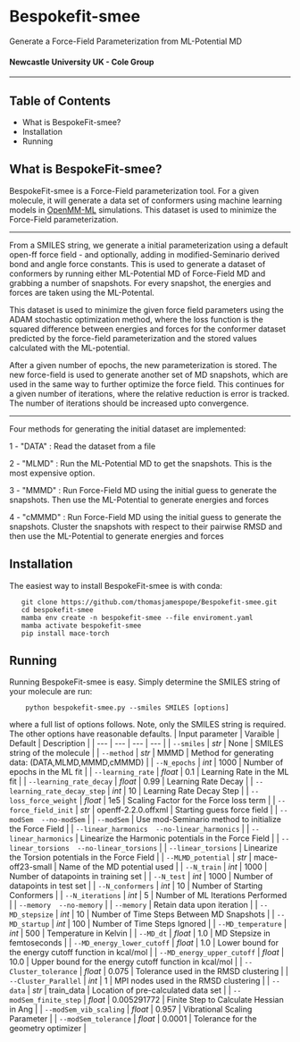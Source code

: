 # Bespokefit-smee
Generate a Force-Field Parameterization from ML-Potential MD
#### **Newcastle University UK - Cole Group**
---
## Table of Contents

* What is BespokeFit-smee?
* Installation
* Running

## What is BespokeFit-smee? 
BespokeFit-smee is a Force-Field parameterization tool. For a given molecule, it will generate a data set of conformers using machine learning models in [OpenMM-ML](https://github.com/openmm/openmm-ml) simulations. This dataset is used to minimize the Force-Field parameterization. 

---
From a SMILES string, we generate a initial parameterization using a default open-ff force field - and optionally, adding in modified-Seminario derived bond and angle force constants. This is used to generate a dataset of conformers by running either ML-Potential MD of Force-Field MD and grabbing a number of snapshots. For every snapshot, the energies and forces are taken using the ML-Potental. 

This dataset is used to minimize the given force field parameters using the ADAM stochastic optimization method, where the loss function is the squared difference between energies and forces for the conformer dataset predicted by the force-field parameterization and the stored values calculated with the ML-potential. 

After a given number of epochs, the new parameterization is stored. The new force-field is used to generate another set of MD snapshots, which are used in the same way to further optimize the force field. This continues for a given number of iterations, where the relative reduction is error is tracked. The number of iterations should be increased upto convergence.

---
Four methods for generating the initial dataset are implemented:

 1 - "DATA" : Read the dataset from a file
 
 2 - "MLMD" : Run the ML-Potential MD to get the snapshots. This is the most expensive option.
 
 3 - "MMMD" : Run Force-Field MD using the initial guess to generate the snapshots. Then use the ML-Potential to generate energies and forces
 
 4 - "cMMMD" : Run Force-Field MD using the initial guess to generate the snapshots. Cluster the snapshots with respect to their pairwise RMSD and then use the ML-Potential to generate energies and forces

## Installation

The easiest way to install BespokeFit-smee is with conda:
```
   git clone https://github.com/thomasjamespope/Bespokefit-smee.git
   cd bespokefit-smee
   mamba env create -n bespokefit-smee --file enviroment.yaml
   mamba activate bespokefit-smee
   pip install mace-torch
```
## Running
Running BespokeFit-smee is easy. Simply determine the SMILES string of your molecule are run:
```
    python bespokefit-smee.py --smiles SMILES [options]
```
where a full list of options follows. Note, only the SMILES string is required. The other options have reasonable defaults.
| Input parameter | Varaible | Default | Description |
| --- | --- | --- | --- |
| `--smiles` | *str* | None | SMILES string of the molecule |
| `--method` | *str* | MMMD | Method for generating data: (DATA,MLMD,MMMD,cMMMD) |
| `--N_epochs` | *int* | 1000 | Number of epochs in the ML fit |
| `--learning_rate` | *float* | 0.1 | Learning Rate in the ML fit |
| `--learning_rate_decay` | *float* | 0.99 | Learning Rate Decay |
| `--learning_rate_decay_step` | *int* | 10 | Learning Rate Decay Step |
| `--loss_force_weight` | *float* | 1e5 | Scaling Factor for the Force loss term |
| `--force_field_init` | *str* | openff-2.2.0.offxml | Starting guess force field |
| `--modSem  --no-modSem` | | `--modSem` | Use mod-Seminario method to initialize the Force Field |
| `--linear_harmonics  --no-linear_harmonics` | | `--linear_harmonics` | Linearize the Harmonic potentials in the Force Field |
| `--linear_torsions  --no-linear_torsions` | | `--linear_torsions` | Linearize the Torsion potentials in the Force Field |
| `--MLMD_potential` | *str* | mace-off23-small | Name of the MD potential used |
| `--N_train` | *int* | 1000 | Number of datapoints in training set |
| `--N_test` | *int* | 1000 | Number of datapoints in test set |
| `--N_conformers` | *int* | 10 | Number of Starting Conformers |
| `--N_iterations` | *int* | 5 | Number of ML Iterations Performed |
| `--memory  --no-memory` | | `--memory` | Retain data upon iteration |
| `--MD_stepsize` | *int* | 10 | Number of Time Steps Between MD Snapshots |
| `--MD_startup` | *int* | 100 | Number of Time Steps Ignored |
| `--MD_temperature` | *int* | 500 | Temperature in Kelvin |
| `--MD_dt` | *float* | 1.0 | MD Stepsize in femtoseconds |
| `--MD_energy_lower_cutoff` | *float* | 1.0 | Lower bound for the energy cutoff function in kcal/mol |
| `--MD_energy_upper_cutoff` | *float* | 10.0 | Upper bound for the energy cutoff function in kcal/mol |
| `--Cluster_tolerance` | *float* | 0.075 | Tolerance used in the RMSD clustering |
| `--Cluster_Parallel` | *int* | 1 | MPI nodes used in the RMSD clustering |
| `--data` | *str* | train_data | Location of pre-calculated data set |
| `--modSem_finite_step` | *float* | 0.005291772 | Finite Step to Calculate Hessian in Ang |
| `--modSem_vib_scaling` | *float* | 0.957 | Vibrational Scaling Parameter |
| `--modSem_tolerance` | *float* | 0.0001 | Tolerance for the geometry optimizer |


